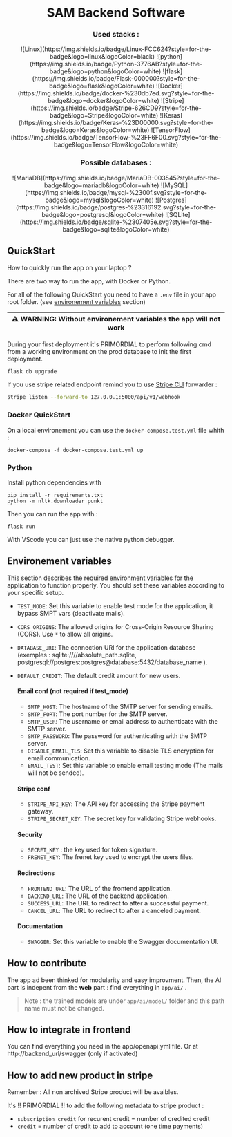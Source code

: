 <div align="center">
    <h1>SAM Backend Software</h1>
    <h3>Used stacks :</h3>
        ![Linux](https://img.shields.io/badge/Linux-FCC624?style=for-the-badge&logo=linux&logoColor=black)
    ![python](https://img.shields.io/badge/Python-3776AB?style=for-the-badge&logo=python&logoColor=white)
    ![flask](https://img.shields.io/badge/Flask-000000?style=for-the-badge&logo=flask&logoColor=white)
    ![Docker](https://img.shields.io/badge/docker-%230db7ed.svg?style=for-the-badge&logo=docker&logoColor=white)
    ![Stripe](https://img.shields.io/badge/Stripe-626CD9?style=for-the-badge&logo=Stripe&logoColor=white)
    ![Keras](https://img.shields.io/badge/Keras-%23D00000.svg?style=for-the-badge&logo=Keras&logoColor=white)
    ![TensorFlow](https://img.shields.io/badge/TensorFlow-%23FF6F00.svg?style=for-the-badge&logo=TensorFlow&logoColor=white)
    <h3>Possible databases :</h3>
    ![MariaDB](https://img.shields.io/badge/MariaDB-003545?style=for-the-badge&logo=mariadb&logoColor=white)
    ![MySQL](https://img.shields.io/badge/mysql-%2300f.svg?style=for-the-badge&logo=mysql&logoColor=white)
    ![Postgres](https://img.shields.io/badge/postgres-%23316192.svg?style=for-the-badge&logo=postgresql&logoColor=white)
    ![SQLite](https://img.shields.io/badge/sqlite-%2307405e.svg?style=for-the-badge&logo=sqlite&logoColor=white)
</div>

## QuickStart

How to quickly run the app on your laptop ? 

There are two way to run the app, with Docker or Python.

For all of the following QuickStart you need to have a `.env` file in your app root folder. (see [environement variables](#env) section)

| ⚠️ WARNING: Without environement variables the app will not work |
| --- |

During your first deployment it's PRIMORDIAL to perform following cmd from a working environment on the prod database to init the first deployment.

```bash
flask db upgrade
```

If you use stripe related endpoint remind you to use [Stripe CLI](https://stripe.com/docs/stripe-cli?locale=en-EN) forwarder : 

```bash
stripe listen --forward-to 127.0.0.1:5000/api/v1/webhook
```

### Docker QuickStart

On a local environement you can use the `docker-compose.test.yml` file whith : 

```shell
docker-compose -f docker-compose.test.yml up
```

### Python

Install python dependencies with

```shell
pip install -r requirements.txt
python -m nltk.downloader punkt
```

Then you can run the app with :

```
flask run
```

With VScode you can just use the native python debugger.

## <a name="env"></a> Environement variables

This section describes the required environment variables for the application to function properly. You should set these variables according to your specific setup.

- `TEST_MODE`: Set this variable to enable test mode for the application, it bypass SMPT vars (deactivate mails).
- `CORS_ORIGINS`: The allowed origins for Cross-Origin Resource Sharing (CORS). Use `*` to allow all origins.
- `DATABASE_URI`: The connection URI for the application database (exemples : sqlite:////absolute_path.sqlite, postgresql://postgres:postgres@database:5432/database_name ).
- `DEFAULT_CREDIT`: The default credit amount for new users.

    #### Email conf (not required if test_mode)

    - `SMTP_HOST`: The hostname of the SMTP server for sending emails.
    - `SMTP_PORT`: The port number for the SMTP server.
    - `SMTP_USER`: The username or email address to authenticate with the SMTP server.
    - `SMTP_PASSWORD`: The password for authenticating with the SMTP server.
    - `DISABLE_EMAIL_TLS`: Set this variable to disable TLS encryption for email communication.
    - `EMAIL_TEST`: Set this variable to enable email testing mode (The mails will not be sended).

    #### Stripe conf

    - `STRIPE_API_KEY`: The API key for accessing the Stripe payment gateway.
    - `STRIPE_SECRET_KEY`: The secret key for validating Stripe webhooks.

    #### Security

    - `SECRET_KEY` : the key used for token signature.
    - `FRENET_KEY`: The frenet key used to encrypt the users files.

    #### Redirections

    - `FRONTEND_URL`: The URL of the frontend application.
    - `BACKEND_URL`: The URL of the backend application.
    - `SUCCESS_URL`: The URL to redirect to after a successful payment.
    - `CANCEL_URL`: The URL to redirect to after a canceled payment.

    #### Documentation
    - `SWAGGER`: Set this variable to enable the Swagger documentation UI.

## How to contribute

The app ad been thinked for modularity and easy improvment. Then, the AI part is indepent from the **web** part : find everything in `app/ai/` .

> Note : the trained models are under `app/ai/model/` folder and this path name must not be changed.

## How to integrate in frontend

You can find everything you need in the app/openapi.yml file. Or at http://backend_url/swagger (only if activated)

## How to add new product in stripe

Remember : All non archived Stripe product will be avaibles.

It's ‼️ PRIMORDIAL ‼️ to add the following metadata to stripe product : 
- `subscription_credit` for recurent credit = number of credited credit
- `credit` = number of credit to add to account (one time payments)
